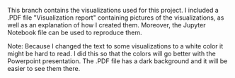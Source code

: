 This branch contains the visualizations used for this project. I included a .PDF file "Visualization report" containing pictures of the visualizations, as well as an explanation of how I created them. Moreover, the Jupyter Notebook file can be used to reproduce them. 


Note: Because I changed the text to some visualizations to a white color it might be hard to read. I did this so that the colors will go better with the Powerpoint presentation. The .PDF file has a dark background and it will be easier to see them there.
